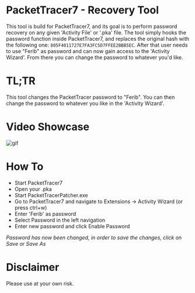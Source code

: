 # PacketTracer7 - Recovery Tool
This tool is build for PacketTracer7, and its goal is to perform password recovery on any given 'Activity File' or '.pka' file.
The tool simply hooks the password function inside PacketTracer7, and replaces the original hash with the following one: ``805F4011727E7FA3FC5D7FFEE2BBB5EC``.
After that user needs to use "Ferib" as password and can now gain access to the 'Activity Wizard'. From there you can change the password to whatever you'd like.

# TL;TR
This tool changes the PacketTracer password to "Ferib".
You can then change the password to whatever you like in the 'Activity Wizard'.

# Video Showcase
![gif](https://github.com/ferib/PacketTracerRecovery/tree/master/img/showcase.gif)

# How To
* Start PacketTracer7
* Open your .pka
* Start PacketTracerPatcher.exe
* Go to PacketTracer7 and navigate to Extensions -> Activity Wizard (or press ctrl+w)
* Enter 'Ferib' as password
* Select Password in the left navigation
* Enter new password and click Enable Password

*Password has now been changed, in order to save the changes, click on Save or Save As*

# Disclaimer
Please use at your own risk.

